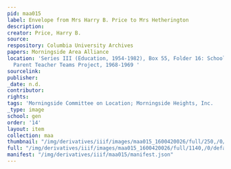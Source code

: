 ```yaml
---
pid: maa015
label: Envelope from Mrs Harry B. Price to Mrs Hetherington
description:
creator: Price, Harry B.
source:
respository: Columbia University Archives
papers: Morningside Area Alliance
location: 'Series III (Education, 1954-1982), Box 55, Folder 16: School District 5:
  Parent Teacher Teams Project, 1968-1969 '
sourcelink:
publisher:
_date: n.d.
contributor:
rights:
tags: 'Morningside Committee on Location; Morningside Heights, Inc.                                '
_type: image
school: gen
order: '14'
layout: item
collection: maa
thumbnail: "/img/derivatives/iiif/images/maa015_1600420026/full/250,/0/default.jpg"
full: "/img/derivatives/iiif/images/maa015_1600420026/full/1140,/0/default.jpg"
manifest: "/img/derivatives/iiif/maa015/manifest.json"
---
```

